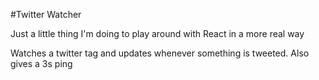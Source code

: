 #Twitter Watcher

Just a little thing I'm doing to play around with React in a more real way

Watches a twitter tag and updates whenever something is tweeted.  Also gives a 3s ping

